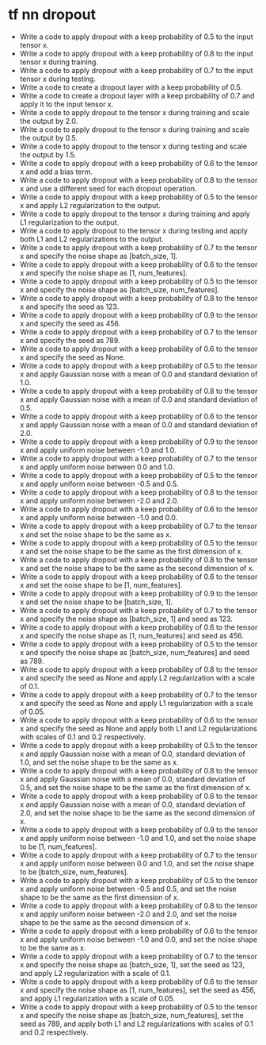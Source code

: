 # tf nn dropout

- Write a code to apply dropout with a keep probability of 0.5 to the input tensor x.
- Write a code to apply dropout with a keep probability of 0.8 to the input tensor x during training.
- Write a code to apply dropout with a keep probability of 0.7 to the input tensor x during testing.
- Write a code to create a dropout layer with a keep probability of 0.5.
- Write a code to create a dropout layer with a keep probability of 0.7 and apply it to the input tensor x.
- Write a code to apply dropout to the tensor x during training and scale the output by 2.0.
- Write a code to apply dropout to the tensor x during training and scale the output by 0.5.
- Write a code to apply dropout to the tensor x during testing and scale the output by 1.5.
- Write a code to apply dropout with a keep probability of 0.6 to the tensor x and add a bias term.
- Write a code to apply dropout with a keep probability of 0.8 to the tensor x and use a different seed for each dropout operation.
- Write a code to apply dropout with a keep probability of 0.5 to the tensor x and apply L2 regularization to the output.
- Write a code to apply dropout to the tensor x during training and apply L1 regularization to the output.
- Write a code to apply dropout to the tensor x during testing and apply both L1 and L2 regularizations to the output.
- Write a code to apply dropout with a keep probability of 0.7 to the tensor x and specify the noise shape as [batch_size, 1].
- Write a code to apply dropout with a keep probability of 0.6 to the tensor x and specify the noise shape as [1, num_features].
- Write a code to apply dropout with a keep probability of 0.5 to the tensor x and specify the noise shape as [batch_size, num_features].
- Write a code to apply dropout with a keep probability of 0.8 to the tensor x and specify the seed as 123.
- Write a code to apply dropout with a keep probability of 0.9 to the tensor x and specify the seed as 456.
- Write a code to apply dropout with a keep probability of 0.7 to the tensor x and specify the seed as 789.
- Write a code to apply dropout with a keep probability of 0.6 to the tensor x and specify the seed as None.
- Write a code to apply dropout with a keep probability of 0.5 to the tensor x and apply Gaussian noise with a mean of 0.0 and standard deviation of 1.0.
- Write a code to apply dropout with a keep probability of 0.8 to the tensor x and apply Gaussian noise with a mean of 0.0 and standard deviation of 0.5.
- Write a code to apply dropout with a keep probability of 0.6 to the tensor x and apply Gaussian noise with a mean of 0.0 and standard deviation of 2.0.
- Write a code to apply dropout with a keep probability of 0.9 to the tensor x and apply uniform noise between -1.0 and 1.0.
- Write a code to apply dropout with a keep probability of 0.7 to the tensor x and apply uniform noise between 0.0 and 1.0.
- Write a code to apply dropout with a keep probability of 0.5 to the tensor x and apply uniform noise between -0.5 and 0.5.
- Write a code to apply dropout with a keep probability of 0.8 to the tensor x and apply uniform noise between -2.0 and 2.0.
- Write a code to apply dropout with a keep probability of 0.6 to the tensor x and apply uniform noise between -1.0 and 0.0.
- Write a code to apply dropout with a keep probability of 0.7 to the tensor x and set the noise shape to be the same as x.
- Write a code to apply dropout with a keep probability of 0.5 to the tensor x and set the noise shape to be the same as the first dimension of x.
- Write a code to apply dropout with a keep probability of 0.8 to the tensor x and set the noise shape to be the same as the second dimension of x.
- Write a code to apply dropout with a keep probability of 0.6 to the tensor x and set the noise shape to be [1, num_features].
- Write a code to apply dropout with a keep probability of 0.9 to the tensor x and set the noise shape to be [batch_size, 1].
- Write a code to apply dropout with a keep probability of 0.7 to the tensor x and specify the noise shape as [batch_size, 1] and seed as 123.
- Write a code to apply dropout with a keep probability of 0.6 to the tensor x and specify the noise shape as [1, num_features] and seed as 456.
- Write a code to apply dropout with a keep probability of 0.5 to the tensor x and specify the noise shape as [batch_size, num_features] and seed as 789.
- Write a code to apply dropout with a keep probability of 0.8 to the tensor x and specify the seed as None and apply L2 regularization with a scale of 0.1.
- Write a code to apply dropout with a keep probability of 0.7 to the tensor x and specify the seed as None and apply L1 regularization with a scale of 0.05.
- Write a code to apply dropout with a keep probability of 0.6 to the tensor x and specify the seed as None and apply both L1 and L2 regularizations with scales of 0.1 and 0.2 respectively.
- Write a code to apply dropout with a keep probability of 0.5 to the tensor x and apply Gaussian noise with a mean of 0.0, standard deviation of 1.0, and set the noise shape to be the same as x.
- Write a code to apply dropout with a keep probability of 0.8 to the tensor x and apply Gaussian noise with a mean of 0.0, standard deviation of 0.5, and set the noise shape to be the same as the first dimension of x.
- Write a code to apply dropout with a keep probability of 0.6 to the tensor x and apply Gaussian noise with a mean of 0.0, standard deviation of 2.0, and set the noise shape to be the same as the second dimension of x.
- Write a code to apply dropout with a keep probability of 0.9 to the tensor x and apply uniform noise between -1.0 and 1.0, and set the noise shape to be [1, num_features].
- Write a code to apply dropout with a keep probability of 0.7 to the tensor x and apply uniform noise between 0.0 and 1.0, and set the noise shape to be [batch_size, num_features].
- Write a code to apply dropout with a keep probability of 0.5 to the tensor x and apply uniform noise between -0.5 and 0.5, and set the noise shape to be the same as the first dimension of x.
- Write a code to apply dropout with a keep probability of 0.8 to the tensor x and apply uniform noise between -2.0 and 2.0, and set the noise shape to be the same as the second dimension of x.
- Write a code to apply dropout with a keep probability of 0.6 to the tensor x and apply uniform noise between -1.0 and 0.0, and set the noise shape to be the same as x.
- Write a code to apply dropout with a keep probability of 0.7 to the tensor x and specify the noise shape as [batch_size, 1], set the seed as 123, and apply L2 regularization with a scale of 0.1.
- Write a code to apply dropout with a keep probability of 0.6 to the tensor x and specify the noise shape as [1, num_features], set the seed as 456, and apply L1 regularization with a scale of 0.05.
- Write a code to apply dropout with a keep probability of 0.5 to the tensor x and specify the noise shape as [batch_size, num_features], set the seed as 789, and apply both L1 and L2 regularizations with scales of 0.1 and 0.2 respectively.